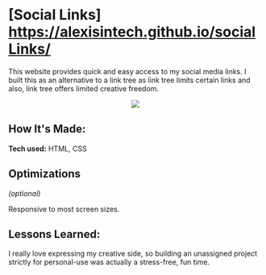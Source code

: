 # [Social Links] https://alexisintech.github.io/socialLinks/ 
This website provides quick and easy access to my social media links. I built this as an alternative to a link tree as link tree limits certain links and also, link tree offers limited creative freedom.

<div align="center">
  <a href="https://alexisintech.github.io/socialLinks/" target=_blank>
    <img src="socialLinks.gif"/>
  </a>
</div>

## How It's Made:

**Tech used:** HTML, CSS

## Optimizations
*(optional)*

Responsive to most screen sizes.

## Lessons Learned:

I really love expressing my creative side, so building an unassigned project strictly for personal-use was actually a stress-free, fun time.
